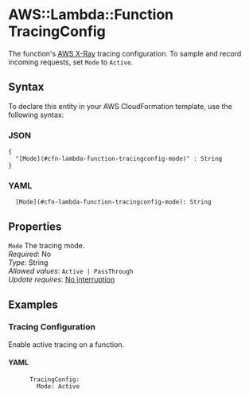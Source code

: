 # AWS::Lambda::Function TracingConfig<a name="aws-properties-lambda-function-tracingconfig"></a>

The function's [AWS X\-Ray](https://docs.aws.amazon.com/lambda/latest/dg/services-xray.html) tracing configuration\. To sample and record incoming requests, set `Mode` to `Active`\.

## Syntax<a name="aws-properties-lambda-function-tracingconfig-syntax"></a>

To declare this entity in your AWS CloudFormation template, use the following syntax:

### JSON<a name="aws-properties-lambda-function-tracingconfig-syntax.json"></a>

```
{
  "[Mode](#cfn-lambda-function-tracingconfig-mode)" : String
}
```

### YAML<a name="aws-properties-lambda-function-tracingconfig-syntax.yaml"></a>

```
  [Mode](#cfn-lambda-function-tracingconfig-mode): String
```

## Properties<a name="aws-properties-lambda-function-tracingconfig-properties"></a>

`Mode` <a name="cfn-lambda-function-tracingconfig-mode"></a>
The tracing mode\.  
_Required_: No  
_Type_: String  
_Allowed values_: `Active | PassThrough`  
_Update requires_: [No interruption](https://docs.aws.amazon.com/AWSCloudFormation/latest/UserGuide/using-cfn-updating-stacks-update-behaviors.html#update-no-interrupt)

## Examples<a name="aws-properties-lambda-function-tracingconfig--examples"></a>

### Tracing Configuration<a name="aws-properties-lambda-function-tracingconfig--examples--Tracing_Configuration"></a>

Enable active tracing on a function\.

#### YAML<a name="aws-properties-lambda-function-tracingconfig--examples--Tracing_Configuration--yaml"></a>

```
      TracingConfig:
        Mode: Active
```
